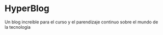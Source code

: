 # HyperBlog
Un blog increible para el curso y el parendizaje continuo sobre el mundo de la tecnologia 
